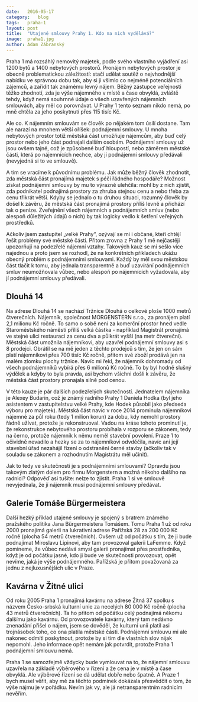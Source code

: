 ```yaml
---
date:	2016-05-17
category:	blog
tags:	praha-1
layout:	post
title:	"Utajené smlouvy Prahy 1. Kdo na nich vydělává?" 
image:	praha1.jpg
author:	Adam Zábranský
---
```


Praha 1 má rozsáhlý nemovitý majetek, podle svého vlastního vyjádření asi 1200 bytů a 1400 nebytových prostorů. Pronájem nebytových prostor je obecně problematickou záležitostí: stačí udělat soutěž o nejvhodnější nabídku ve správnou dobu tak, aby si ji všimlo co nejméně potenciálních zájemců, a zařídit tak známému levný nájem. Běžný zástupce veřejnosti těžko zhodnotí, zda je výše nájemného v místě a čase obvyklá, zvláště tehdy, když nemá souhrnné údaje o všech uzavřených nájemních smlouvách, aby měl co porovnávat. U Prahy 1 tento seznam nikdo nemá, po mně chtěla za jeho poskytnutí přes 115 tisíc Kč.

Ale co. K nájemním smlouvám se člověk po nějakém tom úsilí dostane. Tam ale narazí na mnohem větší oříšek: podnájemní smlouvy. U mnoha nebytových prostor totiž městská část umožňuje nájemcům, aby buď celý prostor nebo jeho část podnajali dalším osobám. Podnájemní smlouvy už jsou ovšem tajné, což je způsobené buď hloupostí, nebo záměrem městské části, která po nájemnících nechce, aby jí podnájemní smlouvy předávali (nevyjedná si to ve smlouvě).

A tím se vracíme k původnímu problému. Jak může běžný člověk zhodnotit, zda městská část pronajímá majetek s péčí řádného hospodáře? Možnost získat podnájemní smlouvy by mu to výrazně ulehčila: mohl by z nich zjistit, zda podnikatel podnajímá prostory za zhruba stejnou cenu a nebo třeba za cenu třikrát větší. Kdyby se jednalo o tu druhou situaci, rozumný člověk by došel k závěru, že městská část pronajímá prostory příliš levně a přichází tak o peníze. Zveřejnění všech nájemních a podnájemních smluv (nebo alespoň důležitých údajů o nich) by tak logicky vedlo k šetření veřejných prostředků.

Ačkoliv jsem zastupitel „velké Prahy“, ozývají se mi i občané, kteří chtějí řešit problémy své městské části. Přitom zrovna z Prahy 1 mě nejčastěji upozorňují na podezřelé nájemní vztahy. Takových kauz se mi sešlo více najednou a proto jsem se rozhodl, že na konkrétních příkladech ukážu obecný problém s podnájemními smlouvami. Každý by měl svou městskou část tlačit k tomu, aby jednala transparentně a buď uzavírání podnájemních smluv neumožňovala vůbec, nebo alespoň po nájemnících vyžadovala, aby jí podnájemní smlouvy předávali.

## Dlouhá 14
Na adrese Dlouhá 14 se nachází Tržnice Dlouhá o celkové ploše 1000 metrů čtverečních. Nájemník, společnost MORGENSTERN s.r.o., za pronájem platí 2,1 milionu Kč ročně. To samo o sobě není za komerční prostor hned vedle Staroměstského náměstí příliš velká částka - například Magistrát pronajímá ve stejné ulici restauraci za cenu dva a půlkrát vyšší (na metr čtvereční). Městská část umožnila nájemníkovi, aby uzavřel podnájemní smlouvy asi s 8 prodejci. Obrátil se na mě jeden z těchto prodejců s tím, že jen on sám platí nájemníkovi přes 700 tisíc Kč ročně, přitom své zboží prodává jen na malém zlomku plochy tržnice. Navíc mi řekl, že nájemník dohromady od všech podnájemníků vybírá přes 6 milionů Kč ročně. To by byl hodně slušný výdělek a kdyby to byla pravda, asi bychom všichni došli k závěru, že městská část prostory pronajala silně pod cenou.

V této kauze je pár dalších podezřelých skutečností. Jednatelem nájemníka je Alexey Budarin, což je známý radního Prahy 1 Daniela Hodka (byl jeho asistentem v zastupitelstvu velké Prahy, kde Hodek působil jako předseda výboru pro majetek). Městská část navíc v roce 2014 prominula nájemníkovi nájemné za půl roku (tedy 1 milion korun) za dobu, kdy nemohl prostory řádně užívat, protože je rekonstruoval. Vadou na kráse tohoto prominutí je, že rekonstrukce nebytového prostoru probíhala v rozporu se zákonem, tedy na černo, protože nájemník k němu neměl stavební povolení. Praze 1 to očividně nevadilo a hezky se za to nájemníkovi odvděčila, navíc ani její stavební úřad nezahájil řízení o odstranění černé stavby (ačkoliv tak v souladu se zákonem a rozhodnutím Magistrátu měl učinit).

Jak to tedy ve skutečnosti je s podnájemními smlouvami? Opravdu jsou takovým zlatým dolem pro firmu Morgenstern a možná někoho dalšího na radnici? Odpověď asi tušíte: nelze to zjistit. Praha 1 si ve smlouvě nevyjednala, že jí nájemník musí podnájemní smlouvy předávat.

## Galerie Tomáše Bürgermeistera
Další hezký příklad utajené smlouvy je spojený s bratrem známého pražského politika Jana Bürgermeistera Tomášem. Tomu Praha 1 už od roku 2000 pronajímá galerii na lukrativní adrese Pařížská 28 za 200 000 Kč ročně (plocha 54 metrů čtverečních). Ovšem už od počátku s tím, že ji bude podnajímat Miroslavu Lipinovi, aby tam provozoval galerii LaFemme. Když pomineme, že vůbec nedává smysl galerii pronajímat přes prostředníka, když je od počátku jasné, kdo ji bude ve skutečnosti provozovat, opět nevíme, jaká je výše podnájemného. Pařížská je přitom považovaná za jednu z nejluxusnějších ulic v Praze.

## Kavárna v Žitné ulici
Od roku 2005 Praha 1 pronajímá kavárnu na adrese Žitná 37 spolku s názvem Česko-srbská kulturní unie za necelých 80 000 Kč ročně (plocha 43 metrů čtverečních). Ta ho přitom od počátku celý podnajímá někomu dalšímu jako kavárnu. Od provozovatele kavárny, který tam nedávno znenadání přišel o nájem, jsem se dověděl, že kulturní unii platil asi trojnásobek toho, co ona platila městské části. Podnájemní smlouvu mi ale nakonec odmítl poskytnout, protože by si tím dle vlastních slov nijak nepomohl. Jeho informace opět nemám jak potvrdit, protože Praha 1 podnájemní smlouvu nemá.

Praha 1 se samozřejmě vždycky bude vymlouvat na to, že nájemní smlouvu uzavřela na základě výběrového v řízení a že cena je v místě a čase obvyklá. Ale výběrové řízení se dá udělat dobře nebo špatně. A Praze 1 bych musel věřit, aby mě za těchto podmínek dokázala přesvědčit o tom, že výše nájmu je v pořádku. Nevím jak vy, ale já netransparentním radnicím nevěřím.
